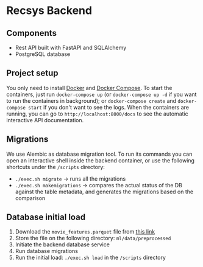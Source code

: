 # Recsys Backend

## Components
- Rest API built with FastAPI and SQLAlchemy
- PostgreSQL database

## Project setup
You only need to install [Docker](https://docs.docker.com/engine/install/) and [Docker Compose](https://docs.docker.com/compose/install/). 
To start the containers, just run `docker-compose up` (or `docker-compose up -d` if you want to run the containers in background); or `docker-compose create` and `docker-compose start` if you don't want to see the logs. 
When the containers are running, you can go to `http://localhost:8000/docs` to see the automatic interactive API documentation.

## Migrations
We use Alembic as database migration tool. To run its commands you can open an interactive shell inside the backend container, or use the following shortcuts under the `/scripts` directory:
- `./exec.sh migrate` -> runs all the migrations
- `./exec.sh makemigrations` -> compares the actual status of the DB against the table metadata, and generates the migrations based on the comparison

## Database initial load
1. Download the `movie_features.parquet` file from [this link](https://drive.google.com/file/d/1hM_j-UL8UGRZyNZntZG0tRXLJOluFpqc/view?usp=sharing)
2. Store the file on the following directory: `ml/data/preprocessed`
3. Initiate the backend database service
4. Run database migrations
5. Run the initial load: `./exec.sh load` in the `/scripts` directory
